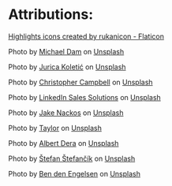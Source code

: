 # Attributions:

<a href="https://www.flaticon.com/free-icons/highlights" title="highlights icons">Highlights icons created by rukanicon - Flaticon</a>

Photo by <a href="https://unsplash.com/@michaeldam?utm_content=creditCopyText&utm_medium=referral&utm_source=unsplash">Michael Dam</a> on <a href="https://unsplash.com/photos/closeup-photography-of-woman-smiling-mEZ3PoFGs_k?utm_content=creditCopyText&utm_medium=referral&utm_source=unsplash">Unsplash</a>

Photo by <a href="https://unsplash.com/@juricakoletic?utm_content=creditCopyText&utm_medium=referral&utm_source=unsplash">Jurica Koletić</a> on <a href="https://unsplash.com/photos/man-wearing-henley-top-portrait-7YVZYZeITc8?utm_content=creditCopyText&utm_medium=referral&utm_source=unsplash">Unsplash</a>

Photo by <a href="https://unsplash.com/@chrisjoelcampbell?utm_content=creditCopyText&utm_medium=referral&utm_source=unsplash">Christopher Campbell</a> on <a href="https://unsplash.com/photos/shallow-focus-photography-of-woman-outdoor-during-day-rDEOVtE7vOs?utm_content=creditCopyText&utm_medium=referral&utm_source=unsplash">Unsplash</a>

Photo by <a href="https://unsplash.com/@linkedinsalesnavigator?utm_content=creditCopyText&utm_medium=referral&utm_source=unsplash">LinkedIn Sales Solutions</a> on <a href="https://unsplash.com/photos/man-standing-beside-wall-pAtA8xe_iVM?utm_content=creditCopyText&utm_medium=referral&utm_source=unsplash">Unsplash</a>

Photo by <a href="https://unsplash.com/@jakenackos?utm_content=creditCopyText&utm_medium=referral&utm_source=unsplash">Jake Nackos</a> on <a href="https://unsplash.com/photos/woman-in-white-crew-neck-shirt-smiling-IF9TK5Uy-KI?utm_content=creditCopyText&utm_medium=referral&utm_source=unsplash">Unsplash</a>

Photo by <a href="https://unsplash.com/@xoutcastx?utm_content=creditCopyText&utm_medium=referral&utm_source=unsplash">Taylor</a> on <a href="https://unsplash.com/photos/man-standing-in-front-of-window-8Vt2haq8NSQ?utm_content=creditCopyText&utm_medium=referral&utm_source=unsplash">Unsplash</a>

Photo by <a href="https://unsplash.com/@albertdera?utm_content=creditCopyText&utm_medium=referral&utm_source=unsplash">Albert Dera</a> on <a href="https://unsplash.com/photos/mans-grey-and-black-shirt-ILip77SbmOE?utm_content=creditCopyText&utm_medium=referral&utm_source=unsplash">Unsplash</a>

Photo by <a href="https://unsplash.com/@cikstefan?utm_content=creditCopyText&utm_medium=referral&utm_source=unsplash">Štefan Štefančík</a> on <a href="https://unsplash.com/photos/smiling-woman-wearing-white-and-black-pinstriped-collared-top-QXevDflbl8A?utm_content=creditCopyText&utm_medium=referral&utm_source=unsplash">Unsplash</a>

Photo by <a href="https://unsplash.com/@benjeeeman?utm_content=creditCopyText&utm_medium=referral&utm_source=unsplash">Ben den Engelsen</a> on <a href="https://unsplash.com/photos/man-in-black-jacket-and-brown-cap-YUu9UAcOKZ4?utm_content=creditCopyText&utm_medium=referral&utm_source=unsplash">Unsplash</a>
  